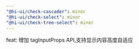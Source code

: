 ```yaml
---
"@hi-ui/check-cascader": minor
"@hi-ui/check-select": minor
"@hi-ui/check-tree-select": minor
---
```


feat: 增加 tagInputProps API,支持显示内容高度自适应
